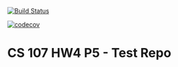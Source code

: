 [![Build Status](https://travis-ci.com/hvgb/cs107test.svg?branch=master)](https://travis-ci.com/hvgb/cs107test?branch=master)

[![codecov](https://codecov.io/gh/hvgb/cs107test/branch/master/graph/badge.svg?token=J870EL3JBE)](https://codecov.io/gh/hvgb/cs107test/)

# CS 107 HW4 P5 - Test Repo
